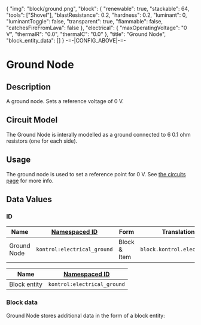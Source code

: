 {
    "img": "block/ground.png",
    "block": {
        "renewable": true,
        "stackable": 64,
        "tools": ["Shovel"],
        "blastResistance": 0.2,
        "hardness": 0.2,
        "luminant": 0,
        "luminantToggle": false,
        "transparent": true,
        "flammable": false,
        "catchesFireFromLava": false
    },
    "electrical": {
        "maxOperatingVoltage": "0 V",
        "thermalR": "0.0",
        "thermalC": "0.0"
    },
    "title": "Ground Node",
    "block_entity_data": []
}
-=-|CONFIG_ABOVE|-=-


# Ground Node

<ModInfoCard :img="img" :blockData="block" :electricalData="electrical" :title="title" />


## Description

A ground node. Sets a reference voltage of 0 V.


## Circuit Model

<WikiImage caption="Ground internal circuit model" src="/img/circuit/ground_node.png" :float="false" />

The Ground Node is interally modelled as a ground connected to 6 0.1 ohm resistors (one for each side).

## Usage

The ground node is used to set a reference point for 0 V. See [the circuits page](/circuits/circuits) for more info.


## Data Values

### ID
| Name | [Namespaced ID](https://minecraft.fandom.com/wiki/Namespaced_ID) | Form | Translation Key |
| --- | --- | --- | --- |
| Ground Node | `kontrol:electrical_ground` | Block & Item | `block.kontrol.electrical_node` |

| Name | [Namespaced ID](https://minecraft.fandom.com/wiki/Namespaced_ID) |
| --- | --- |
| Block entity | `kontrol:electrical_ground` |


### Block data

Ground Node stores additional data in the form of a block entity:

<WikiTree icon="nbt/compound.png" :data="block_entity_data" :inherit="['electricalBlockEntity']" title="<b>Block entity data</b>" />
